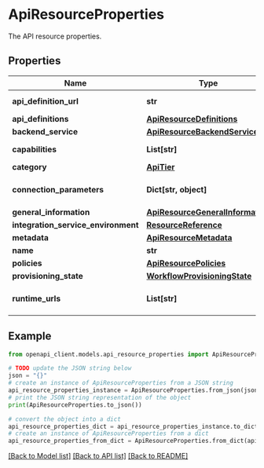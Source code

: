 # ApiResourceProperties

The API resource properties.

## Properties

Name | Type | Description | Notes
------------ | ------------- | ------------- | -------------
**api_definition_url** | **str** | The API definition. | [optional] 
**api_definitions** | [**ApiResourceDefinitions**](ApiResourceDefinitions.md) |  | [optional] 
**backend_service** | [**ApiResourceBackendService**](ApiResourceBackendService.md) |  | [optional] 
**capabilities** | **List[str]** | The capabilities. | [optional] 
**category** | [**ApiTier**](ApiTier.md) |  | [optional] 
**connection_parameters** | **Dict[str, object]** | The connection parameters. | [optional] 
**general_information** | [**ApiResourceGeneralInformation**](ApiResourceGeneralInformation.md) |  | [optional] 
**integration_service_environment** | [**ResourceReference**](ResourceReference.md) |  | [optional] 
**metadata** | [**ApiResourceMetadata**](ApiResourceMetadata.md) |  | [optional] 
**name** | **str** | The name | [optional] 
**policies** | [**ApiResourcePolicies**](ApiResourcePolicies.md) |  | [optional] 
**provisioning_state** | [**WorkflowProvisioningState**](WorkflowProvisioningState.md) |  | [optional] 
**runtime_urls** | **List[str]** | The runtime urls. | [optional] 

## Example

```python
from openapi_client.models.api_resource_properties import ApiResourceProperties

# TODO update the JSON string below
json = "{}"
# create an instance of ApiResourceProperties from a JSON string
api_resource_properties_instance = ApiResourceProperties.from_json(json)
# print the JSON string representation of the object
print(ApiResourceProperties.to_json())

# convert the object into a dict
api_resource_properties_dict = api_resource_properties_instance.to_dict()
# create an instance of ApiResourceProperties from a dict
api_resource_properties_from_dict = ApiResourceProperties.from_dict(api_resource_properties_dict)
```
[[Back to Model list]](../README.md#documentation-for-models) [[Back to API list]](../README.md#documentation-for-api-endpoints) [[Back to README]](../README.md)


